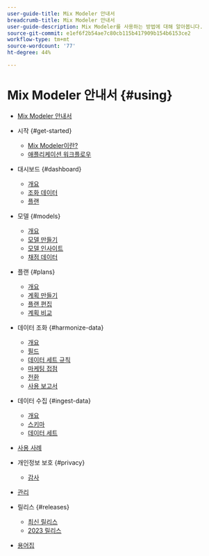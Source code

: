 ```yaml
---
user-guide-title: Mix Modeler 안내서
breadcrumb-title: Mix Modeler 안내서
user-guide-description: Mix Modeler를 사용하는 방법에 대해 알아봅니다.
source-git-commit: e1ef6f2b54ae7c80cb115b417909b154b6153ce2
workflow-type: tm+mt
source-wordcount: '77'
ht-degree: 44%

---
```



# Mix Modeler 안내서 {#using}

+ [Mix Modeler 안내서](overview.md)

+ 시작 {#get-started}
   + [Mix Modeler이란?](get-started/about.md)
   + [애플리케이션 워크플로우](get-started/workflow.md)

+ 대시보드 {#dashboard}
   + [개요](dashboard/overview.md)
   + [조화 데이터](dashboard/harmonized-data.md)
   + [플랜](dashboard/plans.md)

+ 모델 {#models}
   + [개요](models/overview.md)
   + [모델 만들기](models/create.md)
   + [모델 인사이트](models/insights.md)
   + [채점 데이터](models/scoring-data.md)

+ 플랜 {#plans}
   + [개요](plans/overview.md)
   + [계획 만들기](plans/create.md)
   + [플랜 편집](plans/edit.md)
   + [계획 비교](plans/compare.md)

+ 데이터 조화 {#harmonize-data}
   + [개요](harmonize-data/overview.md)
   + [필드](harmonize-data/fields.md)
   + [데이터 세트 규칙](harmonize-data/dataset-rules.md)
   + [마케팅 접점](harmonize-data/marketing-touchpoints.md)
   + [전환](harmonize-data/conversions.md)
   + [사용 보고서](harmonize-data/usage-report.md)

+ 데이터 수집 {#ingest-data}
   + [개요](ingest-data/overview.md)
   + [스키마](ingest-data/schemas.md)
   + [데이터 세트](ingest-data/datasets.md)

+ [사용 사례](use-cases.md)

+ 개인정보 보호 {#privacy}
   + [감사](privacy/audit.md)

+ [관리](administration.md)

+ 릴리스 {#releases}
   + [최신 릴리스](releases/latest.md)
   + [2023 릴리스](releases/2023.md)

+ [용어집](glossary.md)

